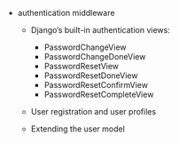 - authentication middleware
    - Django’s built-in authentication views:
        - PasswordChangeView
        - PasswordChangeDoneView
        - PasswordResetView 
        - PasswordResetDoneView 
        - PasswordResetConfirmView
        - PasswordResetCompleteView
    
    - User registration and user profiles
    - Extending the user model
        
